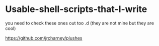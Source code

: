 # Usable-shell-scripts-that-I-write


you need to check these ones out too .d (they are not mine but they are cool)

https://github.com/jrcharney/plushes
